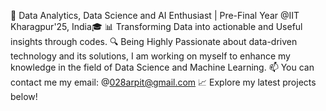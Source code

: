 🚀 Data Analytics, Data Science and AI Enthusiast | Pre-Final Year @IIT Kharagpur'25, India🎓
📊 Transforming Data into actionable and Useful insights through codes.
🔍 Being Highly Passionate about data-driven technology and its solutions, I am working on myself to enhance my knowledge in the field of Data Science and Machine Learning.
📫 You can contact me my email: @028arpit@gmail.com
📈 Explore my latest projects below!
